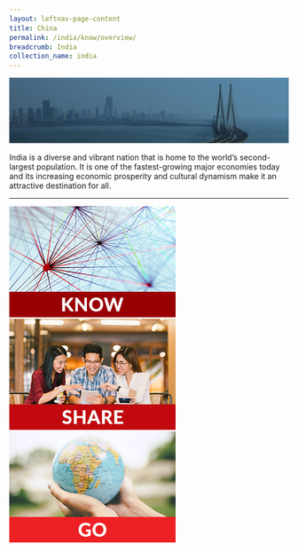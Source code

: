```yaml
---
layout: leftnav-page-content
title: China
permalink: /india/know/overview/
breadcrumb: India
collection_name: india
---
```


![banner-india](\images\india\INDIA-banner-new.jpg)

India is a diverse and vibrant nation that is home to the world’s second-largest population. It is one of the fastest-growing major economies today and its increasing economic prosperity and cultural dynamism make it an attractive destination for all.

---

<div>
	<div class="row is-multiline">
		<div class="col is-one-third-desktop is-one-third-tablet">
			<a href="/india/know/overview-of-china"><img src="/images/asean-countries/Know-Test-1.jpg" alt="Know ASEAN Countries"></a>
		</div>
		<div class="col is-one-third-desktop is-one-third-tablet">
			<a href="/india/share/what-young-people-say/"><img src="/images/asean-countries/Share-Test-1.jpg" alt="Share ASEAN Countries"></a>
		</div>
		<div class="col is-one-third-desktop is-one-third-tablet">
			<a href="/india/go/for-students/"><img src="/images/asean-countries/Go-Home-Icon.jpg" alt="Go ASEAN Countries"></a>
		</div>
	</div>
</div>
